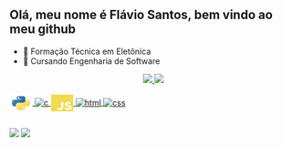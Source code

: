 ## Olá, meu nome é Flávio Santos, bem vindo ao meu github


- 🤖 Formação Técnica em Eletônica
- 📜 Cursando Engenharia de Software

<div align = "center">
  <a href="https://github.com/FlavioSantos2002">
  <img height="134em" src="https://github-readme-stats.vercel.app/api?username=FlavioSantos2002&show_icons=true&theme=highcontrast&include_all_commits=true&count_private=true"/>
  <img height="134em" src="https://github-readme-stats.vercel.app/api/top-langs/?username=FlavioSantos2002&layout=compact&langs_count=7&theme=highcontrast"/>
</div>
<div style="display: inline_block"><br>
  <img align="center" alt="Python" height="30" width="40" src="https://raw.githubusercontent.com/devicons/devicon/master/icons/python/python-original.svg">
  <img align="center" alt="c" height="30" width="40" src="https://cdn.jsdelivr.net/gh/devicons/devicon/icons/c/c-original.svg">
  <img align="center" alt="Js" height="30" width="40" src="https://raw.githubusercontent.com/devicons/devicon/master/icons/javascript/javascript-plain.svg">
  <img align="center" alt="html" height="30" width="40" src="https://cdn.jsdelivr.net/gh/devicons/devicon/icons/html5/html5-original.svg">
  <img align="center" alt="css" height="30" width="40" src="https://cdn.jsdelivr.net/gh/devicons/devicon/icons/css3/css3-original.svg">
 </div>
  
##

<div> 
  <a href = "mailto:luizflavio.20052002@gmail.com"><img src="https://img.shields.io/badge/-Gmail-%23333?style=for-the-badge&logo=gmail&logoColor=white" target="_blank"></a>
  <a href="https://www.linkedin.com/in/flávio-souza-237587220" target="_blank"><img src="https://img.shields.io/badge/-LinkedIn-%230077B5?style=for-the-badge&logo=linkedin&logoColor=white" target="_blank"></a> 
  
<div/>
